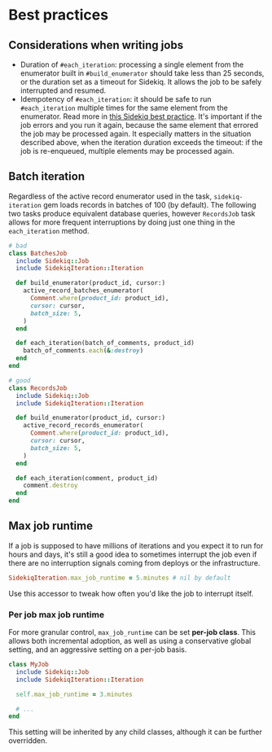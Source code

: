 # Best practices

## Considerations when writing jobs

* Duration of `#each_iteration`: processing a single element from the enumerator built in `#build_enumerator` should take less than 25 seconds, or the duration set as a timeout for Sidekiq. It allows the job to be safely interrupted and resumed.
* Idempotency of `#each_iteration`: it should be safe to run `#each_iteration` multiple times for the same element from the enumerator. Read more in [this Sidekiq best practice](https://github.com/mperham/sidekiq/wiki/Best-Practices#2-make-your-job-idempotent-and-transactional). It's important if the job errors and you run it again, because the same element that errored the job may be processed again. It especially matters in the situation described above, when the iteration duration exceeds the timeout: if the job is re-enqueued, multiple elements may be processed again.

## Batch iteration

Regardless of the active record enumerator used in the task, `sidekiq-iteration` gem loads records in batches of 100 (by default).
The following two tasks produce equivalent database queries, however `RecordsJob` task allows for more frequent interruptions by doing just one thing in the `each_iteration` method.

```ruby
# bad
class BatchesJob
  include Sidekiq::Job
  include SidekiqIteration::Iteration

  def build_enumerator(product_id, cursor:)
    active_record_batches_enumerator(
      Comment.where(product_id: product_id),
      cursor: cursor,
      batch_size: 5,
    )
  end

  def each_iteration(batch_of_comments, product_id)
    batch_of_comments.each(&:destroy)
  end
end

# good
class RecordsJob
  include Sidekiq::Job
  include SidekiqIteration::Iteration

  def build_enumerator(product_id, cursor:)
    active_record_records_enumerator(
      Comment.where(product_id: product_id),
      cursor: cursor,
      batch_size: 5,
    )
  end

  def each_iteration(comment, product_id)
    comment.destroy
  end
end
```

## Max job runtime

If a job is supposed to have millions of iterations and you expect it to run for hours and days, it's still a good idea to sometimes interrupt the job even if there are no interruption signals coming from deploys or the infrastructure.

```ruby
SidekiqIteration.max_job_runtime = 5.minutes # nil by default
```

Use this accessor to tweak how often you'd like the job to interrupt itself.

### Per job max job runtime

For more granular control, `max_job_runtime` can be set **per-job class**. This allows both incremental adoption, as well as using a conservative global setting, and an aggressive setting on a per-job basis.

```ruby
class MyJob
  include Sidekiq::Job
  include SidekiqIteration::Iteration

  self.max_job_runtime = 3.minutes

  # ...
end
```

This setting will be inherited by any child classes, although it can be further overridden.
